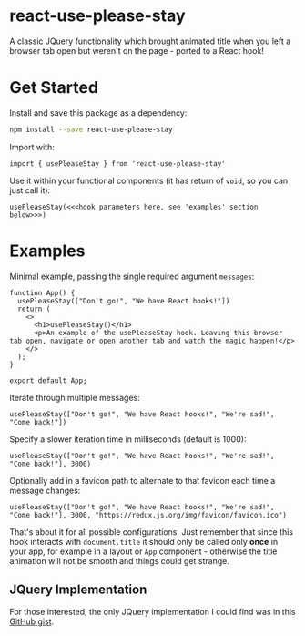 # react-use-please-stay

A classic JQuery functionality which brought animated title when you left a browser tab open but weren't on the page - ported to a React hook!

# Get Started

Install and save this package as a dependency:

```bash
npm install --save react-use-please-stay
```

Import with:

```tsx
import { usePleaseStay } from 'react-use-please-stay'
```

Use it within your functional components (it has return of `void`, so you can just call it):

```tsx
usePleaseStay(<<<hook parameters here, see 'examples' section below>>>)
```

# Examples

Minimal example, passing the single required argument `messages`:

```tsx
function App() {
  usePleaseStay(["Don't go!", "We have React hooks!"])
  return (
    <>
      <h1>usePleaseStay()</h1>
      <p>An example of the usePleaseStay hook. Leaving this browser tab open, navigate or open another tab and watch the magic happen!</p>
    </>
  );
}

export default App;
```

Iterate through multiple messages:

```tsx
usePleaseStay(["Don't go!", "We have React hooks!", "We're sad!", "Come back!"])
```

Specify a slower iteration time in milliseconds (default is 1000):

```tsx
usePleaseStay(["Don't go!", "We have React hooks!", "We're sad!", "Come back!"], 3000)
```

Optionally add in a favicon path to alternate to that favicon each time a message changes:

```tsx
usePleaseStay(["Don't go!", "We have React hooks!", "We're sad!", "Come back!"], 3000, "https://redux.js.org/img/favicon/favicon.ico")
```

That's about it for all possible configurations. Just remember that since this hook interacts with `document.title` it should only be called only **once** in your app, for example in a layout or `App` component - otherwise the title animation will not be smooth and things could get strange.

## JQuery Implementation

For those interested, the only JQuery implementation I could find was in this [GitHub gist](https://gist.github.com/sonnm/fcaaf616e62cc46e8756599306f4e1ad#file-jquery-pleasestay-js).